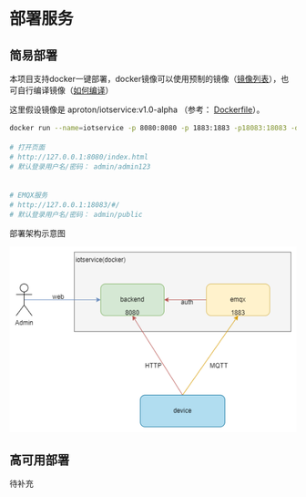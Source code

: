 
# 部署服务

## 简易部署
本项目支持docker一键部署，docker镜像可以使用预制的镜像（[镜像列表](./IMAGES.md)），也可自行编译镜像（[如何编译](./BUILD.md)）

这里假设镜像是 aproton/iotservice:v1.0-alpha （参考： [Dockerfile](../../build/deploy/Dockerfile)）。

``` bash
docker run --name=iotservice -p 8080:8080 -p 1883:1883 -p18083:18083 -d aproton/iotservice:v1.0-alpha

# 打开页面
# http://127.0.0.1:8080/index.html
# 默认登录用户名/密码： admin/admin123


# EMQX服务
# http://127.0.0.1:18083/#/
# 默认登录用户名/密码： admin/public
```

部署架构示意图

![架构图](./images/framework.png)


## 高可用部署
待补充